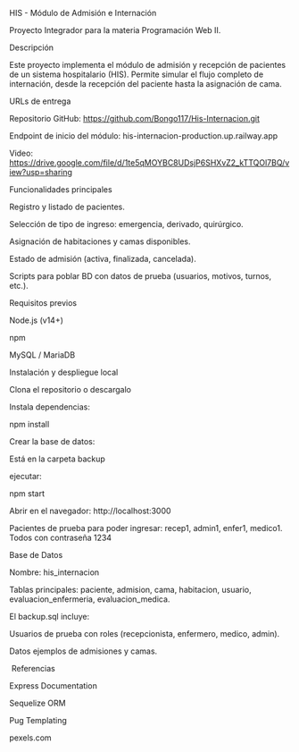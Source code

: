 HIS - Módulo de Admisión e Internación

Proyecto Integrador para la materia Programación Web II.

Descripción

Este proyecto implementa el módulo de admisión y recepción de pacientes de un sistema hospitalario (HIS). Permite simular el flujo completo de internación, desde la recepción del paciente hasta la asignación de cama.

URLs de entrega

Repositorio GitHub: https://github.com/Bongo117/His-Internacion.git

Endpoint de inicio del módulo: his-internacion-production.up.railway.app

Video: https://drive.google.com/file/d/1te5qMOYBC8UDsjP6SHXvZ2_kTTQOl7BQ/view?usp=sharing

 Funcionalidades principales

Registro y listado de pacientes.

Selección de tipo de ingreso: emergencia, derivado, quirúrgico.

Asignación de habitaciones y camas disponibles.

Estado de admisión (activa, finalizada, cancelada).

Scripts para poblar BD con datos de prueba (usuarios, motivos, turnos, etc.).

Requisitos previos

Node.js (v14+)

npm

MySQL / MariaDB

Instalación y despliegue local

Clona el repositorio o descargalo

Instala dependencias:

npm install

Crear  la base de datos:

Está en la carpeta backup

ejecutar:


npm start       

Abrir en el navegador: http://localhost:3000

Pacientes de prueba para poder ingresar: recep1, admin1, enfer1, medico1. Todos con contraseña 1234

Base de Datos

Nombre: his_internacion

Tablas principales: paciente, admision, cama, habitacion, usuario, evaluacion_enfermeria, evaluacion_medica.

El backup.sql incluye:

Usuarios de prueba con roles (recepcionista, enfermero, medico, admin).

Datos ejemplos de admisiones y camas.

 Referencias

Express Documentation

Sequelize ORM

Pug Templating

pexels.com











